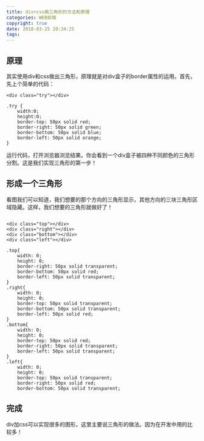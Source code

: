 ```yaml
---
title: div+css画三角形的方法和原理
categories: WEB前端
copyright: true
date: 2018-03-25 20:34:25
tags:
---
```

## 原理

其实使用div和css做出三角形，原理就是对div盒子的border属性的运用。首先，先上个简单的代码：
<!--more-->
```
<div class="try"></div>

.try {
    width:0;
    height:0;
    border-top: 50px solid red;
    border-right: 50px solid green;
    border-bottom: 50px solid blue;
    border-left: 50px solid orange;
}
```
运行代码，打开浏览器浏览结果。你会看到一个div盒子被四种不同颜色的三角形分割。这是我们实现三角形的第一步！

## 形成一个三角形

看图我们可以知道，我们想要的那个方向的三角形显示，其他方向的三块三角形区域隐藏。这样，我们想要的三角形就做好了！

```

<div class="top"></div>
<div class="right"></div>
<div class="bottom"></div>
<div class="left"></div>

.top{
    width: 0;
    height: 0;
    border-right: 50px solid transparent;
    border-bottom: 50px solid red;
    border-left: 50px solid transparent;
}
.right{
    width: 0;
    height: 0;
    border-top: 50px solid transparent;
    border-bottom: 50px solid transparent;
    border-left: 50px solid red;
}
.bottom{
    width: 0;
    height: 0;
    border-top: 50px solid red;
    border-right: 50px solid transparent;
    border-left: 50px solid transparent;
}
.left{
    width: 0;
    height: 0;
    border-top: 50px solid transparent;
    border-right: 50px solid red;
    border-bottom: 50px solid transparent;
```

## 完成

div加css可以实现很多的图形，这里主要说三角形的做法。因为在开发中用的比较多！
